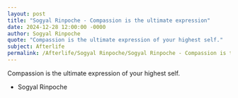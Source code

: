 ```yaml
---
layout: post
title: "Sogyal Rinpoche - Compassion is the ultimate expression"
date: 2024-12-28 12:00:00 -0000
author: Sogyal Rinpoche
quote: "Compassion is the ultimate expression of your highest self."
subject: Afterlife
permalink: /Afterlife/Sogyal Rinpoche/Sogyal Rinpoche - Compassion is the ultimate expression
---
```


Compassion is the ultimate expression of your highest self.

- Sogyal Rinpoche
